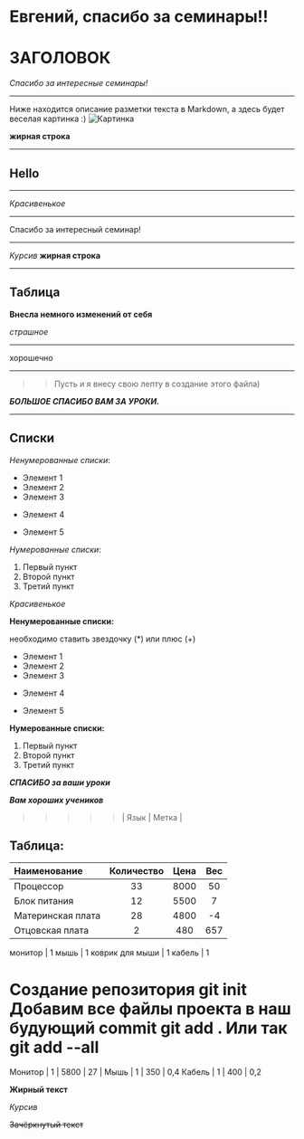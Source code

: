# Евгений, спасибо за семинары!!

# ЗАГОЛОВОК

*Спасибо за интересные семинары!*
***
Ниже находится описание разметки текста в Markdown, а здесь будет веселая картинка :)
![Картинка](https://i.redd.it/99lmbbd15zn01.jpg)

**жирная строка**
***
## Hello
***
*Красивенькое*
***
Спасибо за интересный семинар! 
***
*Курсив*
__жирная строка__
***
## Таблица

**Внесла немного изменений от себя**

*страшное*

***

хорошечно
***
>>Пусть и я внесу свою лепту в создание этого файла)

**_БОЛЬШОЕ СПАСИБО ВАМ ЗА УРОКИ._**

***
## Списки

*Ненумерованные списки*:
* Элемент 1
* Элемент 2
* Элемент 3
+ Элемент 4
- Элемент 5

*Нумерованные списки*: 
1. Первый пункт
2. Второй пункт
3. Третий пункт

*Красивенькое*

**Ненумерованные списки:**

необходимо ставить звездочку (*) или плюс (+)
* Элемент 1
* Элемент 2
* Элемент 3
+ Элемент 4
- Элемент 5

**Нумерованные списки:**
1. Первый пункт
2. Второй пункт
3. Третий пункт

_**СПАСИБО за ваши уроки**_

_**Вам хороших учеников**_
 
>>>>>| Язык | Метка |

## Таблица:

Наименование | Количество | Цена | Вес |
:-------- |:-----:| :-------: | :-----: |
Процессор  | 33  | 8000 | 50
Блок питания     | 12    | 5500 | 7
Материнская плата      | 28     | 4800 |-4
Отцовская плата      | 2     | 480 | 657

монитор | 1
мышь | 1
коврик для мыши | 1
кабель | 1

Создание репозитория
git init
Добавим все файлы проекта в наш будующий commit
git add .
Или так
git add --all
=======
Монитор | 1         | 5800 | 27 |
Мышь | 1 | 350 | 0,4
Кабель | 1 | 400 | 0,2

**Жирный текст**

*Курсив*

~~Зачёркнутый текст~~

